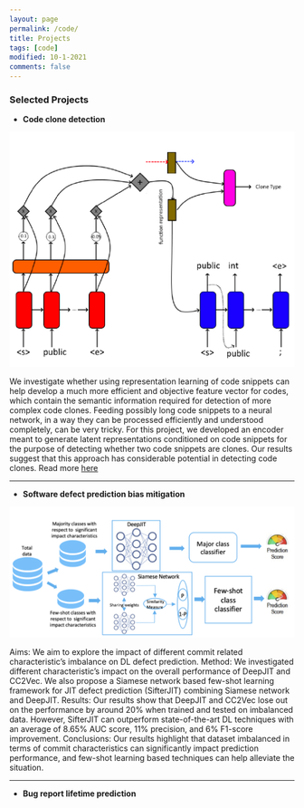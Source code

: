 ```yaml
---
layout: page
permalink: /code/
title: Projects
tags: [code]
modified: 10-1-2021
comments: false
---
```


### Selected Projects

* **Code clone detection** 

![code_clone](code_clone.png "Code Clone")

We investigate whether using representation learning of code snippets can help develop a much more efficient and objective feature vector for codes, which contain the semantic information required for detection of more complex code clones. Feeding possibly long code snippets to a neural network, in a way they can be processed efficiently and understood completely, can be very tricky. For this project, we developed an encoder meant to generate latent representations conditioned on code snippets for the purpose of detecting whether two code snippets are clones. Our results suggest that this approach has considerable potential in detecting code clones.
Read more [here](./files/CS295_Project.pdf)
<br>

---
* **Software defect prediction bias mitigation** 

![defect prediction bias](schema.png "defect prediction bias")

Aims: We aim to explore the impact of different commit related characteristic’s imbalance on DL defect prediction. Method: We investigated different characteristic’s impact on the overall performance of DeepJIT and CC2Vec. We also propose a Siamese network based few-shot learning framework for JIT defect prediction (SifterJIT) combining Siamese network and DeepJIT. Results: Our results show that DeepJIT and CC2Vec lose out on the performance by around 20% when trained and tested on imbalanced data. However, SifterJIT can outperform state-of-the-art DL techniques with an average of 8.65% AUC score, 11% precision, and 6% F1-score improvement. Conclusions: Our results highlight that dataset imbalanced in terms of commit characteristics can significantly impact prediction performance, and few-shot learning based techniques can help alleviate the situation. 
<br>

---

* **Bug report lifetime prediction** 

<br>


